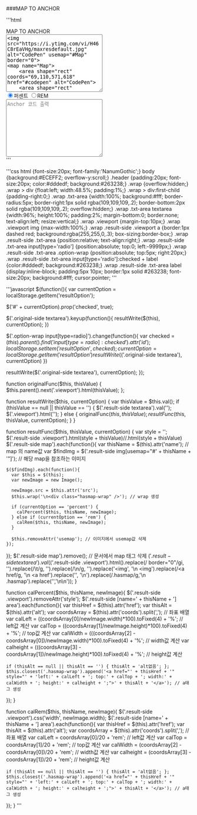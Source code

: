 ###MAP TO ANCHOR

'''html
<div class="header">MAP TO ANCHOR</div>
<div class="wrap">
	<div class="original-side">
		<div class="txt-area">
			<textarea name="" id="" cols="30" rows="10" placeholder="Map 코드 입력"><img src="https://i.ytimg.com/vi/H46C8rEaVHg/maxresdefault.jpg" alt="CodePen" usemap="#Map" border="0">
<map name="Map">
	<area shape="rect" coords="69,110,571,618" href="#codepen" alt="CodePen">
	<area shape="rect" coords="623,191,1087,539" href="#none">
</map>
</textarea>
		</div>
		<div class="viewport"></div>
	</div>
	<div class="result-side">
		<div class="txt-area">
			<div class="option-wrap">
				<input type="radio" id="percent" name="optionRadio" checked="checked" /><label for="percent">퍼센트</label>
				<input type="radio" id="rem" name="optionRadio" /><label for="rem">REM</label>
			</div>
			<textarea name="" id="" cols="30" rows="10" placeholder="Anchor 코드 출력" readonly="readonly"></textarea>
		</div>
		<div class="viewport">
		</div>
	</div>
</div>
'''

'''css
html {font-size:20px; font-family:'NanumGothic';}
body {background:#ECEFF2; overflow-y:scroll;}
.header {padding:20px; font-size:20px; color:#dddedf; background:#263238;}
.wrap {overflow:hidden;}
.wrap > div {float:left; width:48.5%; padding:1%;}
.wrap > div:first-child {padding-right:0;}
.wrap .txt-area {width:100%; background:#fff; border-radius:5px; border-right:1px solid rgba(109,109,109,.2); border-bottom:2px solid rgba(109,109,109,.2); overflow:hidden;}
.wrap .txt-area textarea {width:96%; height:100%; padding:2%; margin-bottom:0; border:none; text-align:left; resize:vertical;}
.wrap .viewport {margin-top:10px;}
.wrap .viewport img {max-width:100%;}
.wrap .result-side .viewport a {border:1px dashed red; background:rgba(255,255,0,.3); box-sizing:border-box;}
.wrap .result-side .txt-area {position:relative; text-align:right;}
.wrap .result-side .txt-area input[type='radio'] {position:absolute; top:0; left:-9999px;}
.wrap .result-side .txt-area .option-wrap {position:absolute; top:5px; right:20px;}
.wrap .result-side .txt-area input[type='radio']:checked + label {color:#dddedf; background:#263238;}
.wrap .result-side .txt-area label {display:inline-block; padding:5px 10px; border:1px solid #263238; font-size:20px; background:#fff; cursor:pointer;
'''

'''javascript
$(function(){
  var currentOption = localStorage.getItem('resultOption');

  $('#' + currentOption).prop('checked', true);

  $('.original-side textarea').keyup(function(){
    resultWrite($(this), currentOption);
  })

  $('.option-wrap input[type=radio]').change(function(){
    var checked = $(this).parent().find('input[type=radio]:checked').attr('id');
    localStorage.setItem('resultOption', checked);
    currentOption = localStorage.getItem('resultOption')
    resultWrite($('.original-side textarea'), currentOption)
  })

  resultWrite($('.original-side textarea'), currentOption);
});

function originalFunc($this, thisValue) {
  $this.parent().next('.viewport').html(thisValue);
};

function resultWrite($this, currentOption) {
  var thisValue = $this.val();
  if (thisValue == null || thisValue == '') {
    $('.result-side textarea').val('');
    $('.viewport').html('');
  } else {
    originalFunc($this, thisValue);
    resultFunc($this, thisValue, currentOption);
  }
}

function resultFunc($this, thisValue, currentOption) {
  var style =
      '<style type="text/css">'
  +'	.hasmap-wrap {display:block; position:relative;}'
  +'	.hasmap-wrap img {width:100%;}'
  +'	.hasmap-wrap a {position:absolute; display:block; font:0/0 a;}'
  +'</style>';
  $('.result-side .viewport').html(style + thisValue)//.html(style + thisValue)
  $('.result-side map').each(function(){
    var thisName = $(this).attr('name'); // map 의 name값
    var $findImg = $('.result-side img[usemap="#' + thisName + '"]'); // 해당 map을 참조하는 이미지

    $($findImg).each(function(){
      var $this = $(this);
      var newImage = new Image();

      newImage.src = $this.attr('src');
      $this.wrap('\n<div class="hasmap-wrap" />'); // wrap 생성

      if (currentOption == 'percent') {
        calPercent($this, thisName, newImage);
      } else if (currentOption == 'rem') {
        calRem($this, thisName, newImage);
      }

      $this.removeAttr('usemap'); // 이미지에서 usemap값 삭제
    });
  });
  $('.result-side map').remove(); // 문서에서 map 태그 삭제
  $('.result-side textarea').val($('.result-side .viewport').html().replace(/ border\=\"0\"/gi, '').replace(/\t/g, '').replace(/\n/g, '').replace('<img', '\n	<img').replace(/\<a href/g, '\n	<a href').replace('</div>', '\n</div>').replace(/\.hasmap/g,'\n	.hasmap').replace('</style>','\n</style>\n'));
}

function calPercent($this, thisName, newImage){
  $('.result-side .viewport').removeAttr('style');
  $('.result-side [name=' + thisName + '] area').each(function(){
    var thisHref = $(this).attr('href');
    var thisAlt = $(this).attr('alt');
    var coordsArray = $(this).attr('coords').split(','); // 좌표 배열
    var calLeft = ((coordsArray[0]/newImage.width)*100).toFixed(4) + '%'; // left값 계산
    var calTop = ((coordsArray[1]/newImage.height)*100).toFixed(4) + '%'; // top값 계산
    var calWidth = (((coordsArray[2] - coordsArray[0])/newImage.width)*100).toFixed(4) + '%'; // width값 계산
    var calheight = (((coordsArray[3] - coordsArray[1])/newImage.height)*100).toFixed(4) + '%'; // height값 계산

    if (thisAlt == null || thisAlt == '') { thisAlt = 'alt없음'; };
    $this.closest('.hasmap-wrap').append('<a href="' + thisHref + '" style="' + 'left:' + calLeft + '; top:' + calTop + '; width:' + calWidth + '; height:' + calheight + ';">' + thisAlt + '</a>'); // a태그 생성
  });
}

function calRem($this, thisName, newImage){
  $('.result-side .viewport').css('width', newImage.width);
  $('.result-side [name=' + thisName + '] area').each(function(){
    var thisHref = $(this).attr('href');
    var thisAlt = $(this).attr('alt');
    var coordsArray = $(this).attr('coords').split(','); // 좌표 배열
    var calLeft = coordsArray[0]/20 + 'rem'; // left값 계산
    var calTop = coordsArray[1]/20 + 'rem'; // top값 계산
    var calWidth = (coordsArray[2] - coordsArray[0])/20 + 'rem'; // width값 계산
    var calheight = (coordsArray[3] - coordsArray[1])/20 + 'rem'; // height값 계산

    if (thisAlt == null || thisAlt == '') { thisAlt = 'alt없음'; };
    $this.closest('.hasmap-wrap').append('<a href="' + thisHref + '" style="' + 'left:' + calLeft + '; top:' + calTop + '; width:' + calWidth + '; height:' + calheight + ';">' + thisAlt + '</a>'); // a태그 생성
  });
}
'''